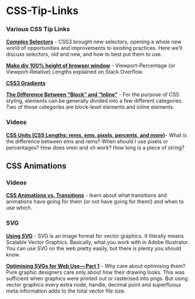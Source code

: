 # CSS-Tip-Links
<h3>Various CSS Tip Links</h3>

<p><b><a href="http://learn.shayhowe.com/advanced-html-css/complex-selectors/">Complex Selectors</a></b> - CSS3 brought new selectors, opening a whole new world of opportunities and improvements to existing practices. Here we’ll discuss selectors, old and new, and how to best put them to use.</p>

<p><b><a href="http://stackoverflow.com/questions/1575141/make-div-100-height-of-browser-window">Make div 100% height of browser window</a></b> - Viewport-Percentage (or Viewport-Relative) Lengths explained on Stack Overflow.</p>


<p><b><a href="https://css-tricks.com/css3-gradients/">CSS3 Gradients</a></b> 

<p><b><a href="http://www.impressivewebs.com/difference-block-inline-css/">The Difference Between “Block” and “Inline”</a></b> - For the purpose of CSS styling, elements can be generally divided into a few different categories. Two of those categories are block-level elements and inline elements.</p>

<h3>Videos</h3>

<p><b><a href="https://www.youtube.com/watch?v=qrduUUdxBSY">CSS Units (CSS Lengths: rems, ems, pixels, percents, and more)</a></b>- What is the difference between ems and rems? When should I use pixels or percentages? How does vmin and vh work? How long is a piece of string?</p>

<h2>CSS Animations</h2>
<h3>Videos</h3>
<p><b><a href="https://www.youtube.com/watch?v=TVpGb5Jj0GY&list=PL478wQWRhpfZA85XA9eDWVTs1w2mCNZkV&index=4">CSS Animations vs. Transitions</a></b> -  learn about what transitions and animations have going for them (or not have going for them!) and when to use which.</p>

<h3>SVG</h3>
<p><b><a href="https://css-tricks.com/using-svg/">Using SVG</a></b> - SVG is an image format for vector graphics. It literally means Scalable Vector Graphics. Basically, what you work with in Adobe Illustrator. You can use SVG on the web pretty easily, but there is plenty you should know.</a>

<p><b><a href="https://medium.com/@larsenwork/optimising-svgs-for-web-use-part-1-67e8f2d4035#.vzxkh0lza">Optimising SVGs for Web Use — Part 1</a></b> - Why care about optimising them? Pure graphic designers care only about how their drawing looks. This was sufficient when graphics were printed out or rasterised into pngs. But using vector graphics every extra node, handle, decimal point and superfluous meta information adds to the total vector file size.</a>

